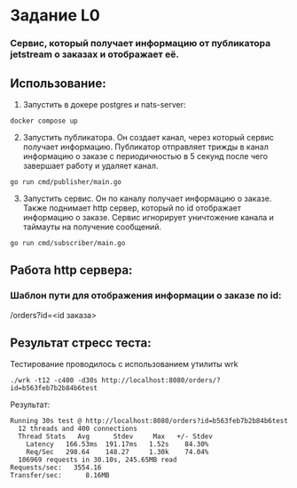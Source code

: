 # Задание L0
### Сервис, который получает информацию от публикатора jetstream о заказах и отображает её.

## Использование:

1. Запустить в докере postgres и nats-server:
```
docker compose up
```
2. Запустить публикатора. Он создает канал, через который сервис получает информацию. Публикатор отправляет трижды в канал информацию о заказе с периодичностью в 5 секунд после чего завершает работу и удаляет канал.
```
go run cmd/publisher/main.go
```
3. Запустить сервис. Он по каналу получает информацию о заказе. Также поднимает http сервер, который по id отображает информацию о заказе. Сервис игнорирует уничтожение канала и таймауты на получение сообщений.
```
go run cmd/subscriber/main.go
```

## Работа http сервера:
### Шаблон пути для отображения информации о заказе по id:
/orders?id=<id заказа>

## Результат стресс теста:
Тестирование проводилось с использованием утилиты wrk
```
./wrk -t12 -c400 -d30s http://localhost:8080/orders/?id=b563feb7b2b84b6test
```
Результат:
```
Running 30s test @ http://localhost:8080/orders?id=b563feb7b2b84b6test
  12 threads and 400 connections
  Thread Stats   Avg      Stdev     Max   +/- Stdev
    Latency   166.53ms  191.17ms   1.52s    84.30%
    Req/Sec   298.64    148.27     1.30k    74.04%
  106969 requests in 30.10s, 245.65MB read
Requests/sec:   3554.16
Transfer/sec:      8.16MB
```
